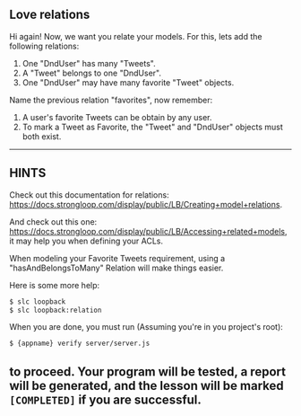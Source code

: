 Love relations
----------------------------------------------------------------------

Hi again! Now, we want you relate your models. For this, lets add the following relations:

1. One "DndUser" has many "Tweets".
2. A "Tweet" belongs to one "DndUser".
3. One "DndUser" may have many favorite "Tweet" objects.

Name the previous relation "favorites", now remember:

1. A user's favorite Tweets can be obtain by any user.
2. To mark a Tweet as Favorite, the "Tweet" and "DndUser" objects must both exist.

----------------------------------------------------------------------

## HINTS

Check out this documentation for relations: https://docs.strongloop.com/display/public/LB/Creating+model+relations.

And check out this one: https://docs.strongloop.com/display/public/LB/Accessing+related+models, it may help you when
defining your ACLs.

When modeling your Favorite Tweets requirement, using a "hasAndBelongsToMany" Relation will make things easier.

Here is some more help:

```sh
$ slc loopback
$ slc loopback:relation
```

When you are done, you must run (Assuming you're in you project's root):

```sh
$ {appname} verify server/server.js
```

to proceed. Your program will be tested, a report will be generated, and the lesson will be marked `[COMPLETED]` if you are successful.
----------------------------------------------------------------------
